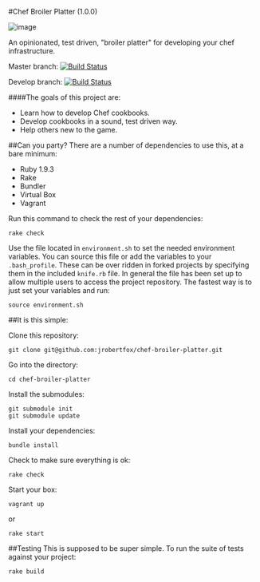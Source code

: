 #Chef Broiler Platter (1.0.0)

![image](http://www.templeofthai.com/images/products/6270000420.jpg)

An opinionated, test driven, "broiler platter" for developing your chef infrastructure.

Master branch: [![Build Status](https://travis-ci.org/jrobertfox/chef-broiler-platter.png?branch=master)](https://travis-ci.org/jrobertfox/chef-broiler-platter)

Develop branch: [![Build Status](https://travis-ci.org/jrobertfox/chef-broiler-platter.png?branch=develop)](https://travis-ci.org/jrobertfox/chef-broiler-platter)

####The goals of this project are:
- Learn how to develop Chef cookbooks.
- Develop cookbooks in a sound, test driven way.
- Help others new to the game.

##Can you party?
There are a number of dependencies to use this, at a bare minimum:

- Ruby 1.9.3
- Rake
- Bundler
- Virtual Box
- Vagrant

Run this command to check the rest of your dependencies:

    rake check

Use the file located in `environment.sh` to set the needed environment variables. You can source this file or add the variables to your `.bash_profile`. These can be over ridden in forked projects by specifying them in the included `knife.rb` file. In general the file has been set up to allow multiple users to access the project repository. The fastest way is to just set your variables and run:

    source environment.sh

##It is this simple:

Clone this repository:

    git clone git@github.com:jrobertfox/chef-broiler-platter.git

Go into the directory:

    cd chef-broiler-platter

Install the submodules:

    git submodule init
    git submodule update

Install your dependencies:

    bundle install

Check to make sure everything is ok:

    rake check

Start your box:

    vagrant up

or

    rake start

##Testing
This is supposed to be super simple. To run the suite of tests against your project:

    rake build

